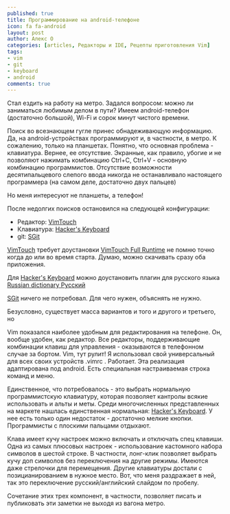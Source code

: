 ```yaml
---
published: true
title: Программирование на android-телефоне 
icon: fa fa-android
layout: post
author: Алекс О 
categories: [articles, Редакторы и IDE, Рецепты приготовления Vim]
tags:
- vim
- git
- keyboard
- android
comments: true
---
```


Стал ездить на работу на метро. Задался вопросом: можно ли заниматься любимым делом в пути? Имеем android-телефон (достаточно большой), Wi-Fi и сорок минут чистого времени.

<!-- more -->

Поиск во всезнающем гугле принес обнадеживающую информацию. Да, на android-устройствах программируют и, в частности, в метро. К сожалению, только на планшетах. Понятно, что основная проблема - клавиатура. Вернее, ее отсутствие. Экранные, как правило, убогие и не позволяют нажимать комбинацию Ctrl+C, Ctrl+V - основную комбинацию программистов. Отсутствие возможности десятипальцевого слепого ввода никогда не останавливало настоящего программера (на самом деле, достаточно двух пальцев)

Но меня интересуют не планшеты, а телефон! 

После недолгих поисков остановился на следующей конфигурации:

* Редактор: [VimTouch](https://play.google.com/store/apps/details?id=net.momodalo.app.vimtouch&hl=ru)
* Клавиатура: [Hacker's Keyboard](https://play.google.com/store/apps/details?id=org.pocketworkstation.pckeyboard&hl=ru)
* git: [SGit](https://play.google.com/store/apps/details?id=me.sheimi.sgit&hl=ru)

[VimTouch](https://play.google.com/store/apps/details?id=net.momodalo.app.vimtouch&hl=ru) требует доустановки [VimTouch Full Runtime](https://play.google.com/store/apps/details?id=net.momodalo.app.vimtouch.fullruntime&hl=ru) не помню точно когда до или во время старта. Думаю, можно скачивать сразу оба приложения.

Для [Hacker's Keyboard](https://play.google.com/store/apps/details?id=org.pocketworkstation.pckeyboard&hl=ru) можно доустановить плагин для русского языка [Russian dictionary Русский](https://play.google.com/store/apps/details?id=org.pocketworkstation.dict.ru&hl=ru)

[SGit](https://play.google.com/store/apps/details?id=me.sheimi.sgit&hl=ru) ничего не потребовал. Для чего нужен, объяснять не нужно.

Безусловно, существует масса вариантов и того и другого и третьего, но 

Vim показался наиболее удобным для редактирования на телефоне. Он, вообще удобен, как редактор. Все редакторы, поддерживающие комбинации клавиш для управления - оказываются в телефонном случае за бортом. Vim, тут рулит! Я использовал свой универсальный для всех своих устройств .vimrc . Работает. Эта реализация адаптирована под android. Есть специальная настраиваемая строка команд и меню.

Единственное, что потребовалось - это выбрать нормальную программистскую клавиатуру, которая позволяет кантролы всякие использовать и альты и меты.
Среди многочисленных представленных на маркете нашлась единственная нормальная: [Hacker's Keyboard](https://play.google.com/store/apps/details?id=org.pocketworkstation.pckeyboard&hl=ru). У нее есть только один недостаток - достаточно мелкие кнопки. Программисты с плоскими пальцами отдыхают.

Клава имеет кучу настроек можно включать и отключать спец клавиши. Одна из самых плюсовых настроек - использование кастомного набора символов в шестой строке. В частности, лонг-клик позволяет выбрать кучу доп символов без переключения на другие режимы. 
Имеются даже стрелочки для перемещения. Другие клавиатуры достали с позицианированием в нужное место.
Вот, что меня раздражает в ней, так это переключение русский/английский слайдом по пробелу.

Сочетание этих трех компонент, в частности, позволяет писать и публиковать эти заметки не выходя из вагона метро.
